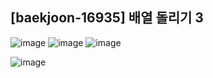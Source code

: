 ## [baekjoon-16935] 배열 돌리기 3

![image](https://user-images.githubusercontent.com/22045163/107520871-38db7c80-6bf5-11eb-9657-2a39c2271314.png)
![image](https://user-images.githubusercontent.com/22045163/107520910-43961180-6bf5-11eb-84c7-07fa99672d32.png)
![image](https://user-images.githubusercontent.com/22045163/107520951-4ee93d00-6bf5-11eb-933f-fe135c52e86c.png)

![image](https://user-images.githubusercontent.com/22045163/107520972-56a8e180-6bf5-11eb-934e-f09988e267a4.png)
